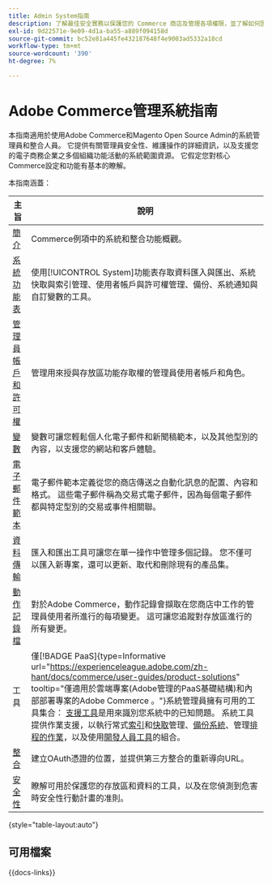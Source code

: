 ```yaml
---
title: Admin System指南
description: 了解最佳安全實務以保護您的 Commerce 商店及管理各項權限，並了解如何匯入和匯出資料、管理整合和擴充功能以及進行日常維護。
exl-id: 9d22571e-9e09-4d1a-ba55-a889f094158d
source-git-commit: bc52e81a445fe432187648f4e9003ad5332a18cd
workflow-type: tm+mt
source-wordcount: '390'
ht-degree: 7%

---
```


# Adobe Commerce管理系統指南

本指南適用於使用Adobe Commerce和Magento Open Source Admin的系統管理員和整合人員。 它提供有關管理員安全性、維護操作的詳細資訊，以及支援您的電子商務企業之多個組織功能活動的系統範圍資源。 它假定您對核心Commerce設定和功能有基本的瞭解。

本指南涵蓋：

| 主旨 | 說明 |
| ------- | ----------- |
| [簡介](introduction.md) | Commerce例項中的系統和整合功能概觀。 |
| [系統功能表](system-menu.md) | 使用[!UICONTROL System]功能表存取資料匯入與匯出、系統快取與索引管理、使用者帳戶與許可權管理、備份、系統通知與自訂變數的工具。 |
| [管理員帳戶和許可權](permissions.md) | 管理用來授與存放區功能存取權的管理員使用者帳戶和角色。 |
| [變數](variables-predefined.md) | 變數可讓您輕鬆個人化電子郵件和新聞稿範本，以及其他型別的內容，以支援您的網站和客戶體驗。 |
| [電子郵件範本](email-templates.md) | 電子郵件範本定義從您的商店傳送之自動化訊息的配置、內容和格式。 這些電子郵件稱為交易式電子郵件，因為每個電子郵件都與特定型別的交易或事件相關聯。 |
| [資料傳輸](data-transfer.md) | 匯入和匯出工具可讓您在單一操作中管理多個記錄。 您不僅可以匯入新專案，還可以更新、取代和刪除現有的產品集。 |
| [動作記錄檔](action-log.md) | 對於Adobe Commerce，動作記錄會擷取在您商店中工作的管理員使用者所進行的每項變更。 這可讓您追蹤對存放區進行的所有變更。 |
| 工具 | 僅[!BADGE PaaS]{type=Informative url="https://experienceleague.adobe.com/zh-hant/docs/commerce/user-guides/product-solutions" tooltip="僅適用於雲端專案(Adobe管理的PaaS基礎結構)和內部部署專案的Adobe Commerce 。"}系統管理員擁有可用的工具集合： [支援工具](support.md)是用來識別您系統中的已知問題。 系統工具提供作業支援，以執行常式[索引](index-management.md)和[快取](cache-management.md)管理、[備份系統](backups.md)、管理[排程的作業](data-scheduled-import-export.md)，以及使用[開發人員工具](developer-tools.md)的組合。 |
| [整合](integrations.md) | 建立OAuth憑證的位置，並提供第三方整合的重新導向URL。 |
| [安全性](security.md) | 瞭解可用於保護您的存放區和資料的工具，以及在您偵測到危害時安全性行動計畫的准則。 |

{style="table-layout:auto"}

## 可用檔案

{{docs-links}}
